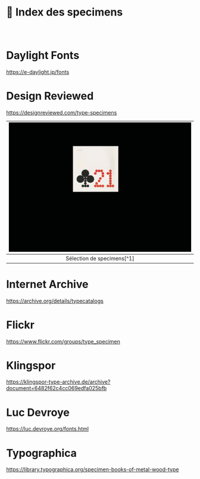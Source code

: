 # 📘 Index des specimens

### &nbsp;



# Daylight Fonts  
https://e-daylight.jp/fonts

# Design Reviewed
https://designreviewed.com/type-specimens

|![](links/Typo_Specimens.gif) |
|:---:|
| Sélection de specimens[^1]  

# Internet Archive
https://archive.org/details/typecatalogs

# Flickr
https://www.flickr.com/groups/type_specimen

# Klingspor
https://klingspor-type-archive.de/archive?document=6482f62c4cc069edfa025bfb

# Luc Devroye
https://luc.devroye.org/fonts.html

# Typographica
https://library.typographica.org/specimen-books-of-metal-wood-type